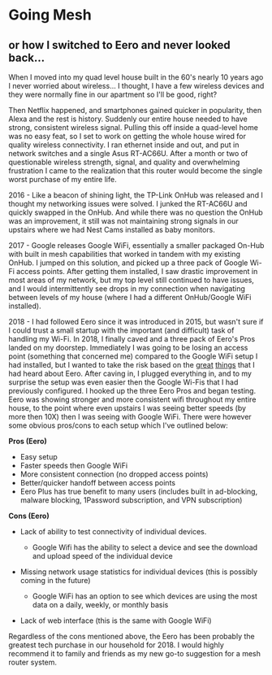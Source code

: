 # Going Mesh

## or how I switched to Eero and never looked back...

When I moved into my quad level house built in the 60's nearly 10 years ago I never worried about wireless... I thought, I have a few wireless devices and they were normally fine in our apartment so I'll be good, right? 

Then Netflix happened, and smartphones gained quicker in popularity, then Alexa and the rest is history. Suddenly our entire house needed to have strong, consistent wireless signal. Pulling this off inside a quad-level home was no easy feat, so I set to work on getting the whole house wired for quality wireless connectivity. I ran ethernet inside and out, and put in network switches and a single Asus RT-AC66U. After a month or two of questionable wireless strength, signal, and quality and overwhelming frustration I came to the realization that this router would become the single worst purchase of my entire life. 

2016 - Like a beacon of shining light, the TP-Link OnHub was released and I thought my networking issues were solved. I junked the RT-AC66U and quickly swapped in the OnHub. And while there was no question the OnHub was an improvement, it still was not maintaining strong signals in our upstairs where we had Nest Cams installed as baby monitors. 

2017 - Google releases Google WiFi, essentially a smaller packaged On-Hub with built in mesh capabilities that worked in tandem with my existing OnHub. I jumped on this solution, and picked up a three pack of Google Wi-Fi access points. After getting them installed, I saw drastic improvement in most areas of my network, but my top level still continued to have issues, and I would intermittently see drops in my connection when navigating between levels of my house (where I had a different OnHub/Google WiFi installed). 

2018 - I had followed Eero since it was introduced in 2015, but wasn't sure if I could trust a small startup with the important (and difficult) task of handling my Wi-Fi.  In 2018, I finally caved and a three pack of Eero's Pros landed on my doorstep. Immediately I was going to be losing an access point (something that concerned me) compared to the Google WiFi setup I had installed, but I wanted to take the risk based on the [great](https://thewirecutter.com/reviews/best-wi-fi-mesh-networking-kits/) [things](https://www.wsj.com/articles/kill-your-wi-fi-dead-zones-the-best-mesh-systems-for-your-home-1544027154) that I had heard about Eero. After caving in, I plugged everything in, and to my surprise the setup was even easier then the Google Wi-Fis that I had previously configured. I hooked up the three Eero Pros and began testing. Eero was showing stronger and more consistent wifi throughout my entire house, to the point where even upstairs I was seeing better speeds (by more then 10X) then I was seeing with Google WiFi. There were however some obvious pros/cons to each setup which I've outlined below: 

**Pros (Eero)**

- Easy setup
- Faster speeds then Google WiFi
- More consistent connection (no dropped access points)
- Better/quicker handoff between access points
- Eero Plus has true benefit to many users (includes built in ad-blocking, malware blocking, 1Password subscription, and VPN subscription)



**Cons (Eero)**

- Lack of ability to test connectivity of individual devices. 

  - Google Wifi has the ability to select a device and see the download and upload speed of the individual device

- Missing network usage statistics for individual devices (this is possibly coming in the future)

  - Google WiFi has an option to see which devices are using the most data on a daily, weekly, or monthly basis

- Lack of web interface (this is the same with Google WiFi)


Regardless of the cons mentioned above, the Eero has been probably the greatest tech purchase in our household for 2018. I would highly recommend it to family and friends as my new go-to suggestion for a mesh router system. 

